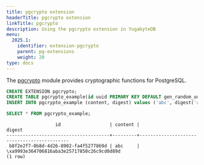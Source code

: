 ```yaml
---
title: pgcrypto extension
headerTitle: pgcrypto extension
linkTitle: pgcrypto
description: Using the pgcrypto extension in YugabyteDB
menu:
  2025.1:
    identifier: extension-pgcrypto
    parent: pg-extensions
    weight: 20
type: docs
---
```


The [pgcrypto](https://www.postgresql.org/docs/15/pgcrypto.html) module provides cryptographic functions for PostgreSQL.

```sql
CREATE EXTENSION pgcrypto;
CREATE TABLE pgcrypto_example(id uuid PRIMARY KEY DEFAULT gen_random_uuid(), content text, digest text);
INSERT INTO pgcrypto_example (content, digest) values ('abc', digest('abc', 'sha1'));

SELECT * FROM pgcrypto_example;
```

```output
                  id                  | content |                   digest
--------------------------------------+---------+--------------------------------------------
 b8f2e2f7-0b8d-4d26-8902-fa4f5277869d | abc     | \xa9993e364706816aba3e25717850c26c9cd0d89d
(1 row)
```

